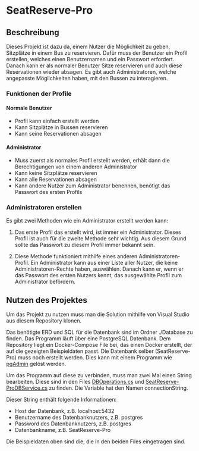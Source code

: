 # SeatReserve-Pro

## Beschreibung

Dieses Projekt ist dazu da, einem Nutzer die Möglichkeit zu geben, Sitzplätze in einem Bus zu reservieren. Dafür muss der Benutzer ein Profil erstellen, welches einen Benutzernamen und ein Passwort erfordert. Danach kann er als normaler Benutzer Sitze reservieren und auch diese Reservationen wieder absagen. Es gibt auch Administratoren, welche angepasste Möglichkeiten haben, mit den Bussen zu interagieren.

### Funktionen der Profile

#### Normale Benutzer

- Profil kann einfach erstellt werden
- Kann Sitzplätze in Bussen reservieren
- Kann seine Reservationen absagen

#### Administrator

- Muss zuerst als normales Profil erstellt werden, erhält dann die Berechtigungen von einem anderen Administrator
- Kann keine Sitzplätze reservieren
- Kann alle Reservationen absagen
- Kann andere Nutzer zum Administrator benennen, benötigt das Passwort des ersten Profils

### Administratoren erstellen

Es gibt zwei Methoden wie ein Administrator erstellt werden kann:

1. Das erste Profil das erstellt wird, ist immer ein Administrator. Dieses Profil ist auch für die zweite Methode sehr wichtig. Aus diesem Grund sollte das Passwort zu diesem Profil immer bekannt sein.

2. Diese Methode funktioniert mithilfe eines anderen Administratoren-Profil. Ein Administrator kann aus einer Liste aller Nutzer, die keine Administratoren-Rechte haben, auswählen. Danach kann er, wenn er das Passwort des ersten Nutzers kennt, das ausgewählte Profil zum Administrator befördern.

## Nutzen des Projektes

Um das Projekt zu nutzen muss man die Solution mithilfe von Visual Studio aus diesem Repository klonen.  

Das benötigte ERD und SQL für die Datenbank sind im Ordner ./Database zu finden. Das Programm läuft über eine PostgreSQL Datenbank. Dem Repository liegt ein Docker-Compose File bei, das einen Docker erstellt, der auf die gezeigten Beispieldaten passt. Die Datenbank selber (SeatReserve-Pro) muss noch erstellt werden. Dies kann mit einem Programm wie [pgAdmin](https://www.pgadmin.org/download/) gelöst werden.  

Um das Programm auf diese zu verbinden, muss man zwei Mal einen String bearbeiten. Diese sind in den Files [DBOperations.cs](./SeatReserve-Library/DBOperations/DBOperations.cs) und [SeatReserve-ProDBService.cs](./SeatReserve-Pro_DBService/SeatReserve-ProDBService.cs) zu finden. Die Variable hat den Namen connectionString.  

Dieser String enthält folgende Informationen:  

- Host der Datenbank, z.B. localhost:5432
- Benutzername des Datenbanknutzers, z.B. postgres
- Password des Datenbanknutzers, z.B. postgres
- Datenbankname, z.B. SeatReserve-Pro

Die Beispieldaten oben sind die, die in den beiden Files eingetragen sind.
